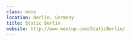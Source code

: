 ```yaml
---
class: none
location: Berlin, Germany
title: Static Berlin
website: http://www.meetup.com/StaticBerlin/
---
```


